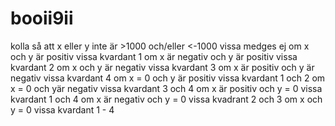 # booii9ii

kolla så att x eller y inte är >1000 och/eller <-1000 vissa medges ej 
om x och y är positiv vissa kvardant 1
om x är negativ och y är positiv vissa kvardant 2
om x och y är negativ vissa kvardant 3
om x är positiv och y är negativ vissa kvardant 4
om x = 0 och y är positiv vissa kvardant 1 och 2
om x = 0 och yär negativ vissa kvardant 3 och 4 
om x är positiv och y = 0 vissa kvardant 1 och 4
om x är negativ och y = 0 vissa kvadrant 2 och 3
om x och y = 0 vissa kvardant 1 - 4
